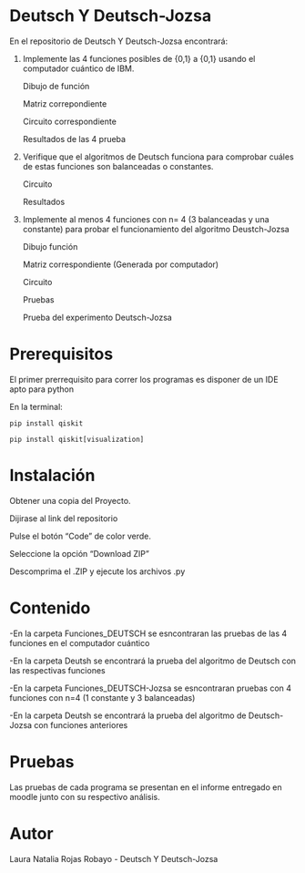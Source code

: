 # Deutsch Y Deutsch-Jozsa

En el repositorio de Deutsch Y Deutsch-Jozsa encontrará:

1. Implemente las 4 funciones posibles de {0,1} a {0,1} usando el computador cuántico de IBM.

    Dibujo de función

    Matriz correpondiente

    Circuito correspondiente

    Resultados de las 4 prueba

2. Verifique que el algoritmos de Deutsch funciona para comprobar cuáles de estas funciones son balanceadas o constantes.

    Circuito

    Resultados

3. Implemente al menos 4 funciones con n= 4 (3 balanceadas y una constante) para probar el funcionamiento del algoritmo Deustch-Jozsa

    Dibujo función

    Matriz correspondiente (Generada por computador)

    Circuito

    Pruebas

    Prueba del experimento Deutsch-Jozsa
    

# Prerequisitos

El primer prerrequisito para correr los programas es disponer de un IDE apto para python

En la terminal:

    pip install qiskit

    pip install qiskit[visualization]

# Instalación

Obtener una copia del Proyecto.

Dijirase al link del repositorio

Pulse el botón “Code” de color verde.

Seleccione la opción “Download ZIP”

Descomprima el .ZIP y ejecute los archivos .py

# Contenido

-En la carpeta Funciones_DEUTSCH se esncontraran las pruebas de las 4 funciones en el computador cuántico

-En la carpeta Deutsh se encontrará la prueba del algoritmo de Deutsch con las respectivas funciones

-En la carpeta Funciones_DEUTSCH-Jozsa se esncontraran pruebas con 4 funciones con n=4 (1 constante y 3 balanceadas)

-En la carpeta Deutsh se encontrará la prueba del algoritmo de Deutsch-Jozsa con funciones anteriores


# Pruebas

Las pruebas de cada programa se presentan en el informe entregado en moodle junto con su respectivo análisis.

# Autor

Laura Natalia Rojas Robayo - Deutsch Y Deutsch-Jozsa
